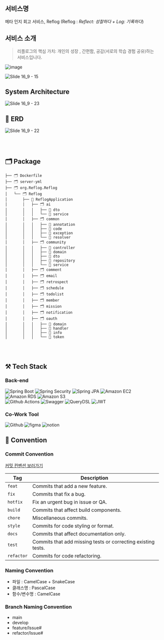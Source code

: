 ##  서비스명
메타 인지 회고 서비스, Reflog (Reflog : *Reflect: 성찰하다 + Log: 기록하다*)

## 서비스 소개
> 리플로그의 핵심 가치: 개인의 성장 , 간편함, 공감(서로의 학습 경험 공유)하는 서비스입니다.
> 
![image](https://github.com/user-attachments/assets/00cb07e2-289b-4ad2-8b1b-e7235d3cdf70)

![Slide 16_9 - 15](https://github.com/user-attachments/assets/9f133179-2b86-4e2a-b675-83f352669d23)


## System Architecture
![Slide 16_9 - 23](https://github.com/user-attachments/assets/35918f4d-472c-4c0a-98b3-ce9f49891fa9)

## 📜 ERD
![Slide 16_9 - 22](https://github.com/user-attachments/assets/67ccaed0-65fc-43b0-bf34-ab27a9ae4bea)

<br><br>
## 🗂️ Package
```
├── 🗂️ Dockerfile
├── 🗂️ server-yml
├── 🗂️ org.Reflog.Reflog
│   └── 🗂️ Reflog
│       ├── 💽 ReflogApplication
│       │   ├── 🗂️ ai
│       │   │   ├── 📂 dto
│       │   │   └── 📂 service
│       │   ├── 🗂️ common
│       │   │   ├── 📂 annotation
│       │   │   ├── 📂 code
│       │   │   ├── 📂 exception
│       │   │   └── 📂 resolver
│       │   ├── 🗂️ community
│       │   │   ├── 📂 controller
│       │   │   ├── 📂 domain
│       │   │   ├── 📂 dto
│       │   │   ├── 📂 repository
│       │   │   └── 📂 service
│       │   ├── 🗂️ comment
│       │   ├── 🗂️ email
│       │   ├── 🗂️ retrospect
│       │   ├── 🗂️ schedule
│       │   ├── 🗂️ todolist
│       │   ├── 🗂️ member
│       │   ├── 🗂️ mission
│       │   ├── 🗂️ notification
│       │   ├── 🗂️ oauth
│       │   │   ├── 📂 domain
│       │   │   ├── 📂 handler
│       │   │   ├── 📂 info
│       │   │   └── 📂 token
```
<br><br>

## ⚒️ Tech Stack
### Back-end
![Spring Boot](https://img.shields.io/badge/Spring%20Boot-%6DB33F?logo=springboot&logoColor=white)
![Spring Security](https://img.shields.io/badge/Spring%20Security-%6DB33F?logo=springsecurity&logoColor=white)
![Spring JPA](https://img.shields.io/badge/Spring%20JPA-%6DB33F?logo=&logoColor=white)
![Amazon EC2](https://img.shields.io/badge/Amazon%20EC2-FF9900?logo=amazonec2&logoColor=white)
![Amazon RDS](https://img.shields.io/badge/Amazon%20RDS-527FFF?logo=amazonRDS&logoColor=white)
![Amazon S3](https://img.shields.io/badge/Amazon%20S3-FC390E?logo=amazons3&logoColor=white) <br>
![Github Actions](https://img.shields.io/badge/Github%20Actions-2088FF?logo=githubactions&logoColor=white) ![Swagger](https://img.shields.io/badge/Swagger-85EA2D?logo=swagger&logoColor=white)
![QueryDSL](https://img.shields.io/badge/QueryDSL-00465B?logo=&logoColor=white)
![JWT](https://img.shields.io/badge/JWT-512BD4?logo=&logoColor=white) <br>

### Co-Work Tool
![Github](https://img.shields.io/badge/Github-181717?logo=github&logoColor=white)
![figma](https://img.shields.io/badge/Figma-F24E1E?logo=figma&logoColor=white)
![notion](https://img.shields.io/badge/Notion-000000?logo=notion&logoColor=white)

## 📌 Convention
### Commit Convention
[커밋 컨벤션 보러가기](https://ebony-booklet-855.notion.site/18c84ddcb3c380abb776fa44c61c0b24?pvs=4)

| Tag      | Description                                         |
|----------|-----------------------------------------------------|
| `feat`   | Commits that add a new feature.                     |
| `fix`    | Commits that fix a bug.                             |
| `hotfix` | Fix an urgent bug in issue or QA.                   |
| `build`  | Commits that affect build components.               |
| `chore`  | Miscellaneous commits.                              |
| `style`  | Commits for code styling or format.                 |
| `docs`   | Commits that affect documentation only.             |
| `test`   | Commits that add missing tests or correcting existing tests. |
| `refactor`| Commits for code refactoring.                      |

### Naming Convention
- 파일 : CamelCase + SnakeCase
- 클래스명 : PascalCase
- 함수/변수명 : CamelCase

### Branch Naming Convention
- main
- develop
- feature/Issue#
- refactor/Issue#
















